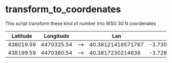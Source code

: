 # transform_to_coordenates

This script transform these kind of number into WSG 30 N coordenates 

| Latitude 	| Longitude 	|  	| Lan 	| Lon 	|
|:-:	|-	|-	|-	|-	|
| 438019.59 	| 4470325.54 	| --> 	| 40.38121418571767 	| -3.7301820577676903 	|
| 438199.59 	| 4470380.54 	| --> 	| 40.3817230214638 	| -3.728067001078491 	|




